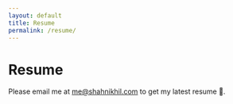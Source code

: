 ```yaml
---
layout: default
title: Resume
permalink: /resume/
---
```

# Resume

Please email me at <me@shahnikhil.com> to get my latest resume 📝.
